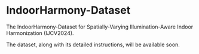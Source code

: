 # IndoorHarmony-Dataset
The IndoorHarmony-Dataset for Spatially-Varying Illumination-Aware Indoor Harmonization (IJCV2024).

The dataset, along with its detailed instructions, will be available soon.